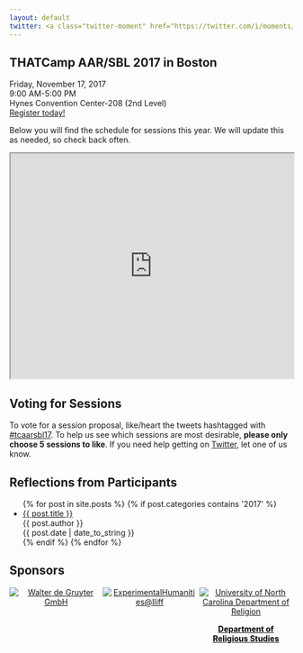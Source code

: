```yaml
---
layout: default
twitter: <a class="twitter-moment" href="https://twitter.com/i/moments/938797621845442561?ref_src=twsrc%5Etfw" data-limit="5">THATCamp AAR/SBL 2017</a> <script async src="https://platform.twitter.com/widgets.js" charset="utf-8"></script>
---
```


## THATCamp AAR/SBL 2017 in Boston

Friday, November 17, 2017  
9:00 AM-5:00 PM  
Hynes Convention Center-208 (2nd Level)  
[Register today!](https://www.aarweb.org/annual-meeting/registration-housing)

Below you will find the schedule for sessions this year. We will update this as needed, so check back often.

<iframe src="https://docs.google.com/spreadsheets/d/e/2PACX-1vSI7STK_JtIM4n1It8JoUMdQB5nDHp0OIWaEFlq8T-3H0KDWOF5dSZsPWwMQeOsVtYzzdLe2zvacjdw/pubhtml?widget=true&amp;headers=false" width="100%" height="400"></iframe>

## Voting for Sessions

To vote for a session proposal, like/heart the tweets hashtagged with [#tcaarsbl17](https://twitter.com/search?q=%23tcaarsbl17+-RT). To help us see which sessions are most desirable, __please only choose 5 sessions to like__. If you need help getting on [Twitter](https://twitter.com), let one of us know.

## Reflections from Participants

<ul>
  {% for post in site.posts %}
    {% if post.categories contains '2017' %}    
    <li>
      <a href="{{ post.url }}" target="_blank">{{ post.title }}</a><br />
      {{ post.author }} <br />
      {{ post.date | date_to_string }}
    </li>
    {% endif %}
  {% endfor %}
</ul>

## Sponsors

<div style="float: left; width: 33%; text-align: center;">
<a href="https://www.degruyter.com/" target="_blank">
<img src="{{base}}/assets/images/de_Gruyter_Logo.png" alt="Walter de Gruyter GmbH">
</a>
</div>
<div style="display: inline-block; width: 33%; text-align: center;">
<a href="http://library.iliff.edu/humanities/" target="_blank">
<img src="{{base}}/assets/images/exp_humanities_ilif_180x180.png" alt="ExperimentalHumanities@Iliff">
</a>
</div>
<div style="float: right; width: 33%; text-align: center;">
<a href="http://religion.unc.edu/" target="_blank">
<img src="{{base}}/assets/images/UNC_logo_RGB.png" alt="University of North Carolina Department of Religion">
<p style="font-weight: bold; color: black; text-decoration: none;">Department of<br> Religious Studies</p>
</a>
</div>
